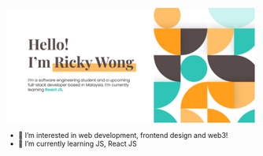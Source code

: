 ![readme-banner](./images/github_banner.jpg)

- 👀 I’m interested in web development, frontend design and web3!
- 🌱 I’m currently learning JS, React JS

<!---
Ricky0625/Ricky0625 is a ✨ special ✨ repository because its `README.md` (this file) appears on your GitHub profile.
You can click the Preview link to take a look at your changes.
--->
